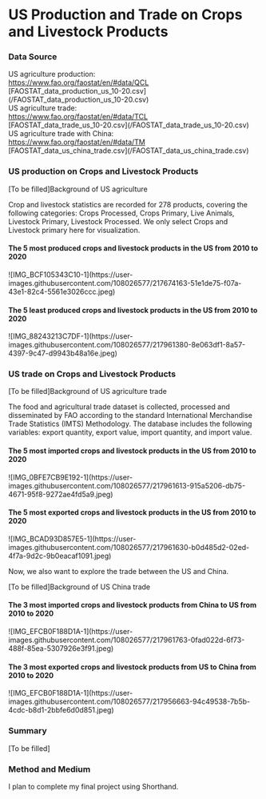 # US Production and Trade on Crops and Livestock Products

<h3>Data Source</h3>
US agriculture production:<br>
<a href="https://www.fao.org/faostat/en/#data/QCL">https://www.fao.org/faostat/en/#data/QCL</a>
<br>
[FAOSTAT_data_production_us_10-20.csv](/FAOSTAT_data_production_us_10-20.csv)<br>
US agriculture trade:<br>
<a href="https://www.fao.org/faostat/en/#data/TCL">https://www.fao.org/faostat/en/#data/TCL</a>
<br>
[FAOSTAT_data_trade_us_10-20.csv](/FAOSTAT_data_trade_us_10-20.csv)<br>
US agriculture trade with China:<br>
<a href = "https://www.fao.org/faostat/en/#data/TM">https://www.fao.org/faostat/en/#data/TM</a>
<br>
[FAOSTAT_data_us_china_trade.csv](/FAOSTAT_data_us_china_trade.csv)<br>

<h3>US production on Crops and Livestock Products</h3>
[To be filled]Background of US agriculture

Crop and livestock statistics are recorded for 278 products, covering the following categories: Crops Processed, Crops Primary, Live Animals, Livestock Primary, Livestock Processed. We only select Crops and Livestock primary here for visualization.

<h4>The 5 most produced crops and livestock products in the US from 2010 to 2020</h4>
![IMG_BCF105343C10-1](https://user-images.githubusercontent.com/108026577/217674163-51e1de75-f07a-43e1-82c4-5561e3026ccc.jpeg)
<h4>The 5 least produced crops and livestock products in the US from 2010 to 2020</h4>
![IMG_88243213C7DF-1](https://user-images.githubusercontent.com/108026577/217961380-8e063df1-8a57-4397-9c47-d9943b48a16e.jpeg)

<h3>US trade on Crops and Livestock Products</h3>
[To be filled]Background of US agriculture trade

The food and agricultural trade dataset is collected, processed and disseminated by FAO according to the standard International Merchandise Trade Statistics (IMTS) Methodology. The database includes the following variables: export quantity, export value, import quantity, and import value.

<h4>The 5 most imported crops and livestock products in the US from 2010 to 2020</h4>
![IMG_0BFE7CB9E192-1](https://user-images.githubusercontent.com/108026577/217961613-915a5206-db75-4671-95f8-9272ae4fd5a9.jpeg)
<h4>The 5 most exported crops and livestock products in the US from 2010 to 2020</h4>
![IMG_BCAD93D857E5-1](https://user-images.githubusercontent.com/108026577/217961630-b0d485d2-02ed-4f7a-9d2c-9b0eacaf1091.jpeg)

Now, we also want to explore the trade between the US and China.

[To be filled]Background of US China trade

<h4>The 3 most imported crops and livestock products from China to US from 2010 to 2020</h4>
![IMG_EFCB0F188D1A-1](https://user-images.githubusercontent.com/108026577/217961763-0fad022d-6f73-488f-85ea-5307926e3f91.jpeg)
<h4>The 3 most exported crops and livestock products from US to China from 2010 to 2020</h4>
![IMG_EFCB0F188D1A-1](https://user-images.githubusercontent.com/108026577/217956663-94c49538-7b5b-4cdc-b8d1-2bbfe6d0d851.jpeg)

<h3>Summary</h3>
[To be filled]

<h3>Method and Medium</h3>
I plan to complete my final project using Shorthand.
